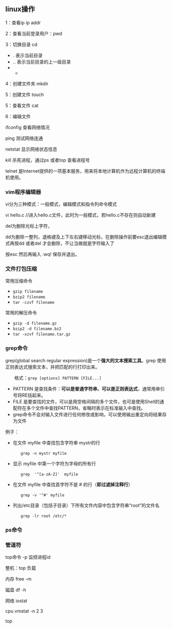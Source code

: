 ##  linux操作

1：查看ip  ip  addr

2：查看当前登录用户：pwd

3：切换目录 cd

- . 表示当前目录
- .. 表示当前目录的上一级目录
- -

4：创建文件夹 mkdir

5：创建文件 touch

5：查看文件 cat

6：编辑文件

ifconfig          查看网络情况

ping                测试网络连通

netstat          显示网络状态信息

kill            杀死进程，通过ps 或者top 查看进程号

telnet      是Internet提供的一项基本服务，用来将本地计算机作为远程计算机的终端机使用。

###  vim程序编辑器

vi分为三种模式：一般模式，编辑模式和指令列命令模式 

vi hello.c //进入hello.c文件，此时为一般模式，若hello.c不存在则自动新建 

del为删除光标上字符，

dd为删除一整列，退格键及上下左右键移动光标，在删除操作前要esc退出编辑模式再按dd 或者del 才会删除，不让当做就是字符输入了 

按esc 然后再输入 :wq! 保存并退出。



###  文件打包压缩

常用压缩命令

- `gzip filename`
- `bzip2 filename`
- `tar -czvf filename`



常用的解压命令

- `gzip -d filename.gz`
- `bzip2 -d filename.bz2`
- `tar -xzvf filename.tar.gz`

###  grep命令

grep(global search regular expression)是一个**强大的文本搜索工具**。grep 使用正则表达式搜索文本，并把匹配的行打印出来。

　　格式：`grep [options] PATTERN [FILE...]`

- PATTERN 是查找条件：**可以是普通字符串、可以是正则表达式**，通常用单引号将RE括起来。
- FILE 是要查找的文件，可以是用空格间隔的多个文件，也可是使用Shell的通配符在多个文件中查找PATTERN，省略时表示在标准输入中查找。
- grep命令不会对输入文件进行任何修改或影响，可以使用输出重定向将结果存为文件

例子：

- 在文件 myfile 中查找包含字符串 mystr的行 

```
　　　　grep -n mystr myfile
```

- 显示 myfile 中第一个字符为字母的所有行 

```
　　　　grep  '^[a-zA-Z]'  myfile
```

- 在文件 myfile 中查找首字符不是 # 的行（**即过滤掉注释行**） 

```
　　　　grep -v '^#' myfile
```

- 列出/etc目录（包括子目录）下所有文件内容中包含字符串“root”的文件名

```
　　　　grep -lr root /etc/*
```

###   ps命令

###  管道符

top命令  -p 监控进程id

整机：top  负载

内存 free -m

磁盘 df -h

网络 iostat

cpu  vmstat -n 2 3

 top 





